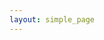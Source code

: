 ```yaml
---
layout: simple_page
---
```

<script type="text/javascript" src="assets/js/jquery-3.3.1.min.js"></script>
<script type="text/javascript" src="assets/js/bb.js"></script>
